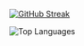 [![GitHub Streak](https://streak-stats.demolab.com?user=tokiyskiygruz&theme=algolia&hide_border=true)](https://git.io/streak-stats)

![Top Languages](https://github-readme-stats.vercel.app/api/top-langs/?username=tokiyskiygruz&layout=compact&theme=algolia&hide_border=true)
